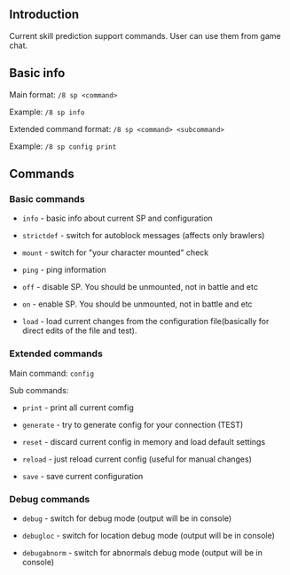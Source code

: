 ## Introduction

Current skill prediction support commands. User can use them from game chat.

## Basic info

Main format: `/8 sp <command>`

Example: `/8 sp info`

Extended command format: `/8 sp <command> <subcommand>`

Example: `/8 sp config print`

## Commands

### Basic commands

*    `info` - basic info about current SP and configuration
 
*    `strictdef` - switch for autoblock messages (affects only brawlers)
    
*    `mount` - switch for "your character mounted" check
    
*    `ping` - ping information
    
*    `off` - disable SP. You should be unmounted, not in battle and etc 
    
*    `on` - enable SP. You should be unmounted, not in battle and etc 
    
*    `load` - load current changes from the configuration file(basically for direct edits of the file and test).

### Extended commands

Main command: `config`

Sub commands:
    
*    `print` - print all current comfig 
 
*    `generate` - try to generate config for your connection (TEST)
    
*    `reset` - discard current config in memory and load default settings
    
*    `reload` - just reload current config (useful for manual changes)
    
*    `save` - save current configuration
   
### Debug commands

*    `debug` - switch for debug mode (output will be in console)
    
*    `debugloc` - switch for location debug mode (output will be in console)
    
*    `debugabnorm` - switch for abnormals debug mode (output will be in console)
    
